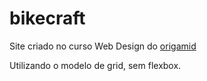 # bikecraft
 
Site criado no curso Web Design do [origamid](origamid.com)

Utilizando o modelo de grid, sem flexbox.
